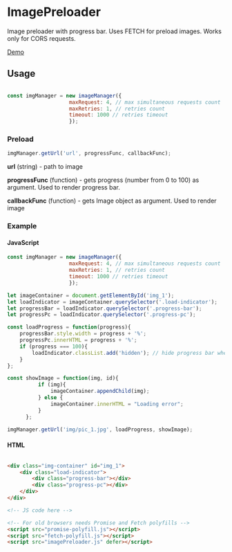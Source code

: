 # ImagePreloader

Image preloader with progress bar.
Uses FETCH for preload images. Works only for CORS requests.

[Demo](http://this.drinkins.com/image-preloader/)

## Usage

```javascript

const imgManager = new imageManager({
                    maxRequest: 4, // max simultaneous requests count
                    maxRetries: 1, // retries count
                    timeout: 1000 // retries timeout
                    });


```

### Preload

```javascript
imgManager.getUrl('url', progressFunc, callbackFunc);
```

**url** (string) -  path to image

**progressFunc** (function) - gets progress (number from 0 to 100) as argument. Used to render progress bar.

**callbackFunc** (function) - gets Image object as argument. Used to render image

### Example

#### JavaScript

```javascript
const imgManager = new imageManager({
                    maxRequest: 4, // max simultaneous requests count
                    maxRetries: 1, // retries count
                    timeout: 1000 // retries timeout
                    });

let imageContainer = document.getElementById('img_1');
let loadIndicator = imageContainer.querySelector('.load-indicator');
let progressBar = loadIndicator.querySelector('.progress-bar');
let progressPc = loadIndicator.querySelector('.progress-pc');

const loadProgress = function(progress){
    progressBar.style.width = progress + '%';
    progressPc.innerHTML = progress + '%';
    if (progress === 100){
        loadIndicator.classList.add('hidden'); // hide progress bar when 100%
    }
};

const showImage = function(img, id){
          if (img){
              imageContainer.appendChild(img);
          } else {
              imageContainer.innerHTML = "Loading error";
          }
      };

imgManager.getUrl('img/pic_1.jpg', loadProgress, showImage);

```

#### HTML

```html

<div class="img-container" id="img_1">
    <div class="load-indicator">
        <div class="progress-bar"></div>
        <div class="progress-pc"></div>
    </div>
</div>

<!-- JS code here -->

<!-- For old browsers needs Promise and Fetch polyfills -->
<script src="promise-polyfill.js"></script>
<script src="fetch-polyfill.js"></script>
<script src="imagePreloader.js" defer></script>
```
